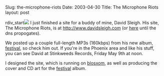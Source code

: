 Slug: the-microphone-riots
Date: 2003-04-30
Title: The Microphone Riots
layout: post

rdiv_start<img src="https://davidsleigh.com.previewmysite.com/images/festivalCD.jpg" />
I just finished a site for a buddy of mine, David Sleigh. His site, The Microphone Riots, is at http://www.davidsleigh.com (or <a href="http://davidsleigh.com.previewmysite.com/">here</a> until the dns propogates).

We posted up a couple full-length MP3s (160kbps) from his new album, <u>festival</u>, so check him out. If you&#39;re in the Phoenix area and like his stuff, you can see David at Stinkweeds Records, Friday May 9th at noon.

I designed the site, which is running on <a href="http://www.raelity.org/apps/blosxom/">blosxom</a>, as well as producing the cover and CD art for the <u>festival</u> album.
